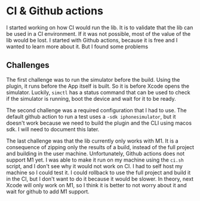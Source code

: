 # CI & Github actions

I started working on how CI would run the lib. It is to validate that the lib can be used in a CI environment. If it was not possible, most of the value of the lib would be lost. I started with Github actions, because it is free and I wanted to learn more about it. But I found some problems

## Challenges

The first challenge was to run the simulator before the build. Using the plugin, it runs before the App itself is built. So it is before Xcode opens the simulator. Luckily, `simctl` has a status command that can be used to check if the simulator is running, boot the device and wait for it to be ready.

The second challenge was a required configuration that I had to use. The default github action to run a test uses a `-sdk iphonesimulator`, but it doesn't work because we need to build the plugin and the CLI using macos sdk. I will need to document this later.

The last challenge was that the lib currently only works with M1. It is a consequence of zipping only the results of a build, instead of the full project and building in the user machine. Unfortunately, Github actions does not support M1 yet. I was able to make it run on my machine using the `ci.sh` script, and I don't see why it would not work on CI. I had to self host my machine so I could test it. I could rollback to use the full project and build it in the CI, but I don't want to do it because it would be slower. In theory, next Xcode will only work on M1, so I think it is better to not worry about it and wait for github to add M1 support.